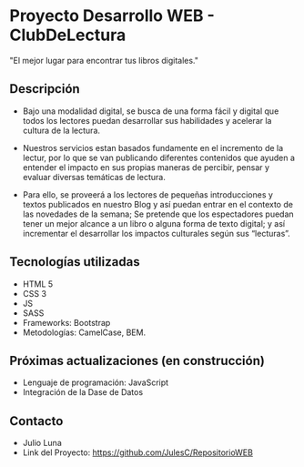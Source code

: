 # Proyecto Desarrollo WEB - ClubDeLectura
"El mejor lugar para encontrar tus libros digitales."

## Descripción
- Bajo una modalidad digital, se busca de una forma fácil y digital que todos los lectores puedan 
desarrollar sus habilidades y acelerar la cultura de la lectura.

- Nuestros servicios estan basados fundamente en el incremento de la lectur, por lo que se van publicando
diferentes contenidos que ayuden a entender el impacto en sus propias maneras de percibir, pensar y evaluar 
diversas temáticas de lectura.  

- Para ello,  se proveerá  a  los lectores de pequeñas introducciones y textos publicados en nuestro Blog
y así puedan entrar en el contexto de las novedades de la semana; Se pretende que los espectadores puedan 
tener un mejor alcance a un libro o alguna forma de texto digital; y así incrementar el desarrollar los
impactos culturales según sus “lecturas”.

## Tecnologías utilizadas
- HTML 5
- CSS 3
- JS
- SASS
- Frameworks: Bootstrap 
- Metodologías: CamelCase, BEM.

## Próximas actualizaciones (en construcción)
- Lenguaje de programación: JavaScript
- Integración de la Dase de Datos

## Contacto
- Julio Luna
- Link del Proyecto: https://github.com/JulesC/RepositorioWEB

